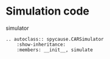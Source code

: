 # Simulation code

simulator

```{eval-rst}
.. autoclass:: spycause.CARSimulator
    :show-inheritance:
    :members: __init__, simulate
```
